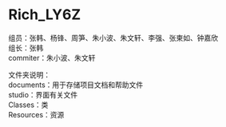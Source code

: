 # Rich_LY6Z

组员：张韩、杨锋、周笋、朱小波、朱文轩、李强、张柬如、钟嘉欣  
组长：张韩  
commiter：朱小波、朱文轩

文件夹说明：  
documents：用于存储项目文档和帮助文件    
studio：界面有关文件  
Classes：类  
Resources：资源
